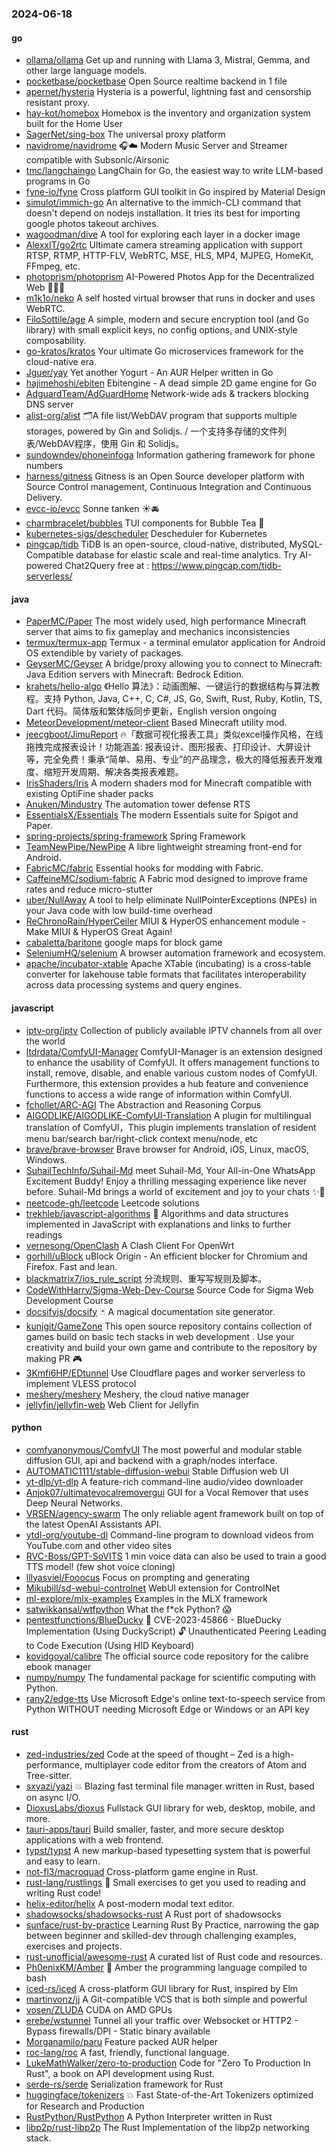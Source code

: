 ### 2024-06-18

#### go
* [ollama/ollama](https://github.com/ollama/ollama) Get up and running with Llama 3, Mistral, Gemma, and other large language models.
* [pocketbase/pocketbase](https://github.com/pocketbase/pocketbase) Open Source realtime backend in 1 file
* [apernet/hysteria](https://github.com/apernet/hysteria) Hysteria is a powerful, lightning fast and censorship resistant proxy.
* [hay-kot/homebox](https://github.com/hay-kot/homebox) Homebox is the inventory and organization system built for the Home User
* [SagerNet/sing-box](https://github.com/SagerNet/sing-box) The universal proxy platform
* [navidrome/navidrome](https://github.com/navidrome/navidrome) 🎧☁️ Modern Music Server and Streamer compatible with Subsonic/Airsonic
* [tmc/langchaingo](https://github.com/tmc/langchaingo) LangChain for Go, the easiest way to write LLM-based programs in Go
* [fyne-io/fyne](https://github.com/fyne-io/fyne) Cross platform GUI toolkit in Go inspired by Material Design
* [simulot/immich-go](https://github.com/simulot/immich-go) An alternative to the immich-CLI command that doesn't depend on nodejs installation. It tries its best for importing google photos takeout archives.
* [wagoodman/dive](https://github.com/wagoodman/dive) A tool for exploring each layer in a docker image
* [AlexxIT/go2rtc](https://github.com/AlexxIT/go2rtc) Ultimate camera streaming application with support RTSP, RTMP, HTTP-FLV, WebRTC, MSE, HLS, MP4, MJPEG, HomeKit, FFmpeg, etc.
* [photoprism/photoprism](https://github.com/photoprism/photoprism) AI-Powered Photos App for the Decentralized Web 🌈💎✨
* [m1k1o/neko](https://github.com/m1k1o/neko) A self hosted virtual browser that runs in docker and uses WebRTC.
* [FiloSottile/age](https://github.com/FiloSottile/age) A simple, modern and secure encryption tool (and Go library) with small explicit keys, no config options, and UNIX-style composability.
* [go-kratos/kratos](https://github.com/go-kratos/kratos) Your ultimate Go microservices framework for the cloud-native era.
* [Jguer/yay](https://github.com/Jguer/yay) Yet another Yogurt - An AUR Helper written in Go
* [hajimehoshi/ebiten](https://github.com/hajimehoshi/ebiten) Ebitengine - A dead simple 2D game engine for Go
* [AdguardTeam/AdGuardHome](https://github.com/AdguardTeam/AdGuardHome) Network-wide ads & trackers blocking DNS server
* [alist-org/alist](https://github.com/alist-org/alist) 🗂️A file list/WebDAV program that supports multiple storages, powered by Gin and Solidjs. / 一个支持多存储的文件列表/WebDAV程序，使用 Gin 和 Solidjs。
* [sundowndev/phoneinfoga](https://github.com/sundowndev/phoneinfoga) Information gathering framework for phone numbers
* [harness/gitness](https://github.com/harness/gitness) Gitness is an Open Source developer platform with Source Control management, Continuous Integration and Continuous Delivery.
* [evcc-io/evcc](https://github.com/evcc-io/evcc) Sonne tanken ☀️🚘
* [charmbracelet/bubbles](https://github.com/charmbracelet/bubbles) TUI components for Bubble Tea 🫧
* [kubernetes-sigs/descheduler](https://github.com/kubernetes-sigs/descheduler) Descheduler for Kubernetes
* [pingcap/tidb](https://github.com/pingcap/tidb) TiDB is an open-source, cloud-native, distributed, MySQL-Compatible database for elastic scale and real-time analytics. Try AI-powered Chat2Query free at : https://www.pingcap.com/tidb-serverless/

#### java
* [PaperMC/Paper](https://github.com/PaperMC/Paper) The most widely used, high performance Minecraft server that aims to fix gameplay and mechanics inconsistencies
* [termux/termux-app](https://github.com/termux/termux-app) Termux - a terminal emulator application for Android OS extendible by variety of packages.
* [GeyserMC/Geyser](https://github.com/GeyserMC/Geyser) A bridge/proxy allowing you to connect to Minecraft: Java Edition servers with Minecraft: Bedrock Edition.
* [krahets/hello-algo](https://github.com/krahets/hello-algo) 《Hello 算法》：动画图解、一键运行的数据结构与算法教程。支持 Python, Java, C++, C, C#, JS, Go, Swift, Rust, Ruby, Kotlin, TS, Dart 代码。简体版和繁体版同步更新，English version ongoing
* [MeteorDevelopment/meteor-client](https://github.com/MeteorDevelopment/meteor-client) Based Minecraft utility mod.
* [jeecgboot/JimuReport](https://github.com/jeecgboot/JimuReport) 🔥「数据可视化报表工具」类似excel操作风格，在线拖拽完成报表设计！功能涵盖: 报表设计、图形报表、打印设计、大屏设计等，完全免费！秉承“简单、易用、专业”的产品理念，极大的降低报表开发难度、缩短开发周期、解决各类报表难题。
* [IrisShaders/Iris](https://github.com/IrisShaders/Iris) A modern shaders mod for Minecraft compatible with existing OptiFine shader packs
* [Anuken/Mindustry](https://github.com/Anuken/Mindustry) The automation tower defense RTS
* [EssentialsX/Essentials](https://github.com/EssentialsX/Essentials) The modern Essentials suite for Spigot and Paper.
* [spring-projects/spring-framework](https://github.com/spring-projects/spring-framework) Spring Framework
* [TeamNewPipe/NewPipe](https://github.com/TeamNewPipe/NewPipe) A libre lightweight streaming front-end for Android.
* [FabricMC/fabric](https://github.com/FabricMC/fabric) Essential hooks for modding with Fabric.
* [CaffeineMC/sodium-fabric](https://github.com/CaffeineMC/sodium-fabric) A Fabric mod designed to improve frame rates and reduce micro-stutter
* [uber/NullAway](https://github.com/uber/NullAway) A tool to help eliminate NullPointerExceptions (NPEs) in your Java code with low build-time overhead
* [ReChronoRain/HyperCeiler](https://github.com/ReChronoRain/HyperCeiler) MIUI & HyperOS enhancement module - Make MIUI & HyperOS Great Again!
* [cabaletta/baritone](https://github.com/cabaletta/baritone) google maps for block game
* [SeleniumHQ/selenium](https://github.com/SeleniumHQ/selenium) A browser automation framework and ecosystem.
* [apache/incubator-xtable](https://github.com/apache/incubator-xtable) Apache XTable (incubating) is a cross-table converter for lakehouse table formats that facilitates interoperability across data processing systems and query engines.

#### javascript
* [iptv-org/iptv](https://github.com/iptv-org/iptv) Collection of publicly available IPTV channels from all over the world
* [ltdrdata/ComfyUI-Manager](https://github.com/ltdrdata/ComfyUI-Manager) ComfyUI-Manager is an extension designed to enhance the usability of ComfyUI. It offers management functions to install, remove, disable, and enable various custom nodes of ComfyUI. Furthermore, this extension provides a hub feature and convenience functions to access a wide range of information within ComfyUI.
* [fchollet/ARC-AGI](https://github.com/fchollet/ARC-AGI) The Abstraction and Reasoning Corpus
* [AIGODLIKE/AIGODLIKE-ComfyUI-Translation](https://github.com/AIGODLIKE/AIGODLIKE-ComfyUI-Translation) A plugin for multilingual translation of ComfyUI，This plugin implements translation of resident menu bar/search bar/right-click context menu/node, etc
* [brave/brave-browser](https://github.com/brave/brave-browser) Brave browser for Android, iOS, Linux, macOS, Windows.
* [SuhailTechInfo/Suhail-Md](https://github.com/SuhailTechInfo/Suhail-Md) meet Suhail-Md, Your All-in-One WhatsApp Excitement Buddy! Enjoy a thrilling messaging experience like never before. Suhail-Md brings a world of excitement and joy to your chats ✨🤖
* [neetcode-gh/leetcode](https://github.com/neetcode-gh/leetcode) Leetcode solutions
* [trekhleb/javascript-algorithms](https://github.com/trekhleb/javascript-algorithms) 📝 Algorithms and data structures implemented in JavaScript with explanations and links to further readings
* [vernesong/OpenClash](https://github.com/vernesong/OpenClash) A Clash Client For OpenWrt
* [gorhill/uBlock](https://github.com/gorhill/uBlock) uBlock Origin - An efficient blocker for Chromium and Firefox. Fast and lean.
* [blackmatrix7/ios_rule_script](https://github.com/blackmatrix7/ios_rule_script) 分流规则、重写写规则及脚本。
* [CodeWithHarry/Sigma-Web-Dev-Course](https://github.com/CodeWithHarry/Sigma-Web-Dev-Course) Source Code for Sigma Web Development Course
* [docsifyjs/docsify](https://github.com/docsifyjs/docsify) 🃏 A magical documentation site generator.
* [kunjgit/GameZone](https://github.com/kunjgit/GameZone) This open source repository contains collection of games build on basic tech stacks in web development . Use your creativity and build your own game and contribute to the repository by making PR 🎮
* [3Kmfi6HP/EDtunnel](https://github.com/3Kmfi6HP/EDtunnel) Use Cloudflare pages and worker serverless to implement VLESS protocol
* [meshery/meshery](https://github.com/meshery/meshery) Meshery, the cloud native manager
* [jellyfin/jellyfin-web](https://github.com/jellyfin/jellyfin-web) Web Client for Jellyfin

#### python
* [comfyanonymous/ComfyUI](https://github.com/comfyanonymous/ComfyUI) The most powerful and modular stable diffusion GUI, api and backend with a graph/nodes interface.
* [AUTOMATIC1111/stable-diffusion-webui](https://github.com/AUTOMATIC1111/stable-diffusion-webui) Stable Diffusion web UI
* [yt-dlp/yt-dlp](https://github.com/yt-dlp/yt-dlp) A feature-rich command-line audio/video downloader
* [Anjok07/ultimatevocalremovergui](https://github.com/Anjok07/ultimatevocalremovergui) GUI for a Vocal Remover that uses Deep Neural Networks.
* [VRSEN/agency-swarm](https://github.com/VRSEN/agency-swarm) The only reliable agent framework built on top of the latest OpenAI Assistants API.
* [ytdl-org/youtube-dl](https://github.com/ytdl-org/youtube-dl) Command-line program to download videos from YouTube.com and other video sites
* [RVC-Boss/GPT-SoVITS](https://github.com/RVC-Boss/GPT-SoVITS) 1 min voice data can also be used to train a good TTS model! (few shot voice cloning)
* [lllyasviel/Fooocus](https://github.com/lllyasviel/Fooocus) Focus on prompting and generating
* [Mikubill/sd-webui-controlnet](https://github.com/Mikubill/sd-webui-controlnet) WebUI extension for ControlNet
* [ml-explore/mlx-examples](https://github.com/ml-explore/mlx-examples) Examples in the MLX framework
* [satwikkansal/wtfpython](https://github.com/satwikkansal/wtfpython) What the f*ck Python? 😱
* [pentestfunctions/BlueDucky](https://github.com/pentestfunctions/BlueDucky) 🚨 CVE-2023-45866 - BlueDucky Implementation (Using DuckyScript) 🔓 Unauthenticated Peering Leading to Code Execution (Using HID Keyboard)
* [kovidgoyal/calibre](https://github.com/kovidgoyal/calibre) The official source code repository for the calibre ebook manager
* [numpy/numpy](https://github.com/numpy/numpy) The fundamental package for scientific computing with Python.
* [rany2/edge-tts](https://github.com/rany2/edge-tts) Use Microsoft Edge's online text-to-speech service from Python WITHOUT needing Microsoft Edge or Windows or an API key

#### rust
* [zed-industries/zed](https://github.com/zed-industries/zed) Code at the speed of thought – Zed is a high-performance, multiplayer code editor from the creators of Atom and Tree-sitter.
* [sxyazi/yazi](https://github.com/sxyazi/yazi) 💥 Blazing fast terminal file manager written in Rust, based on async I/O.
* [DioxusLabs/dioxus](https://github.com/DioxusLabs/dioxus) Fullstack GUI library for web, desktop, mobile, and more.
* [tauri-apps/tauri](https://github.com/tauri-apps/tauri) Build smaller, faster, and more secure desktop applications with a web frontend.
* [typst/typst](https://github.com/typst/typst) A new markup-based typesetting system that is powerful and easy to learn.
* [not-fl3/macroquad](https://github.com/not-fl3/macroquad) Cross-platform game engine in Rust.
* [rust-lang/rustlings](https://github.com/rust-lang/rustlings) 🦀 Small exercises to get you used to reading and writing Rust code!
* [helix-editor/helix](https://github.com/helix-editor/helix) A post-modern modal text editor.
* [shadowsocks/shadowsocks-rust](https://github.com/shadowsocks/shadowsocks-rust) A Rust port of shadowsocks
* [sunface/rust-by-practice](https://github.com/sunface/rust-by-practice) Learning Rust By Practice, narrowing the gap between beginner and skilled-dev through challenging examples, exercises and projects.
* [rust-unofficial/awesome-rust](https://github.com/rust-unofficial/awesome-rust) A curated list of Rust code and resources.
* [Ph0enixKM/Amber](https://github.com/Ph0enixKM/Amber) 💎 Amber the programming language compiled to bash
* [iced-rs/iced](https://github.com/iced-rs/iced) A cross-platform GUI library for Rust, inspired by Elm
* [martinvonz/jj](https://github.com/martinvonz/jj) A Git-compatible VCS that is both simple and powerful
* [vosen/ZLUDA](https://github.com/vosen/ZLUDA) CUDA on AMD GPUs
* [erebe/wstunnel](https://github.com/erebe/wstunnel) Tunnel all your traffic over Websocket or HTTP2 - Bypass firewalls/DPI - Static binary available
* [Morganamilo/paru](https://github.com/Morganamilo/paru) Feature packed AUR helper
* [roc-lang/roc](https://github.com/roc-lang/roc) A fast, friendly, functional language.
* [LukeMathWalker/zero-to-production](https://github.com/LukeMathWalker/zero-to-production) Code for "Zero To Production In Rust", a book on API development using Rust.
* [serde-rs/serde](https://github.com/serde-rs/serde) Serialization framework for Rust
* [huggingface/tokenizers](https://github.com/huggingface/tokenizers) 💥 Fast State-of-the-Art Tokenizers optimized for Research and Production
* [RustPython/RustPython](https://github.com/RustPython/RustPython) A Python Interpreter written in Rust
* [libp2p/rust-libp2p](https://github.com/libp2p/rust-libp2p) The Rust Implementation of the libp2p networking stack.
